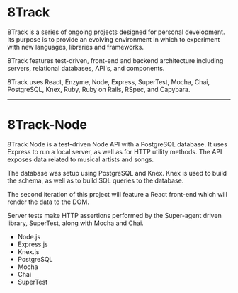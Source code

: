 # 8Track  

8Track is a series of ongoing projects designed for personal development. Its purpose is to provide an evolving environment in which to experiment with new languages, libraries and frameworks.

8Track features test-driven, front-end and backend architecture including servers, relational databases, API's, and components.

8Track uses React, Enzyme, Node, Express, SuperTest, Mocha, Chai, PostgreSQL, Knex, Ruby, Ruby on Rails, RSpec, and Capybara.

-----

# 8Track-Node

8Track Node is a test-driven Node API with a PostgreSQL database. It uses Express to run a local server, as well as for HTTP utility methods. The API exposes data related to musical artists and songs.

The database was setup using PostgreSQL and Knex. Knex is used to build the schema, as well as to build SQL queries to the database.

The second iteration of this project will feature a React front-end which will render the data to the DOM.

Server tests make HTTP assertions performed by the Super-agent driven library, SuperTest, along with Mocha and Chai.

* Node.js
* Express.js
* Knex.js
* PostgreSQL
* Mocha
* Chai
* SuperTest
